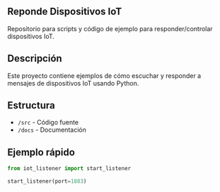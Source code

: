 ## Reponde Dispositivos IoT

Repositorio para scripts y código de ejemplo para responder/controlar dispositivos IoT.

## Descripción
Este proyecto contiene ejemplos de cómo escuchar y responder a mensajes de dispositivos IoT usando Python.

## Estructura
- `/src` - Código fuente
- `/docs` - Documentación

## Ejemplo rápido

```python
from iot_listener import start_listener

start_listener(port=1883)
```
